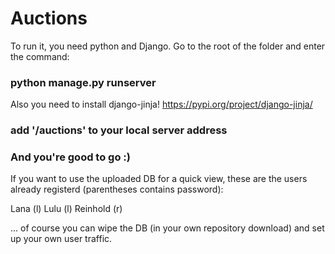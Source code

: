 # Auctions

To run it, you need python and Django.
Go to the root of the folder and enter the command:

### python manage.py runserver
Also you need to install django-jinja!
https://pypi.org/project/django-jinja/

### add '/auctions' to your local server address
### And you're good to go :)

If you want to use the uploaded DB for a quick view, these are the users already registerd (parentheses contains password):

Lana (l)
Lulu (l)
Reinhold (r)

... of course you can wipe the DB (in your own repository download) and set up your own user traffic.
